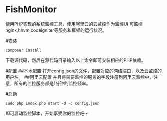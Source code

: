 # FishMonitor
使用PHP实现的系统监控工具，使用阿里云的云监控作为监控UI
可监控nginx,hhvm,codeigniter等服务和框架的运行状况。

#安装
```
composer install
```
下载源代码，然后在源代码目录输入以上命令即可安装相应的PHP依赖。

#配置
##本地配置
打开config.json的文件，配置对应的网络端口，以及云监控的用户名。
##阿里云配置
并且将需要监控的服务的字段注册到阿里云监控中，注意，所有的监控服务都是1分钟的监控频率。

#启动
```
sudo php index.php start -d -c config.json
```
即可启动监控脚本，开始享受你的监控吧～
